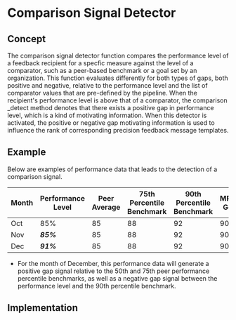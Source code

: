 # Comparison Signal Detector
## Concept
The comparison signal detector function compares the performance level of a feedback recipient for a specfic measure against the level of a comparator, such as a peer-based benchmark or a goal set by an organization. This function evaluates differently for both types of gaps, both positive and negative, relative to the performance level and the list of comparator values that are pre-defined by the pipeline. When the recipient's performance level is above that of a comparator, the comparison _detect method denotes that there exists a positive gap in performance level, which is a kind of motivating information. When this detector is activated, the positive or negative gap motivating information is used to influence the rank of corresponding precision feedback message templates.

## Example
Below are examples of performance data that leads to the detection of a comparison signal.

|Month|Performance Level|Peer Average|75th Percentile Benchmark|90th Percentile Benchmark|MPOG Goal|
|-----|-----------------|------------|-------------------------|-------------------------|--|
|Oct  |       85%| 85| 88| 92|90|
|Nov  | ***85%***| 85| 88| 92|90|
|Dec  | ***91%***| 85| 88| 92|90|

- For the month of December, this performance data will generate a positive gap signal relative to the 50th and 75th peer performance percentile benchmarks, as well as a negative gap signal between the performance level and the 90th percentile benchmark. 

## Implementation
